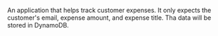An application that helps track customer expenses. It only expects the customer's email, expense amount, and expense title. Tha data will be stored in DynamoDB.
